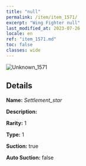 ```yaml
---
title: "null"
permalink: /item/item_1571/
excerpt: "Wing Fighter null"
last_modified_at: 2023-07-26
locale: en
ref: "item_1571.md"
toc: false
classes: wide
---
```



 ![Unknown_1571](/images/item/Settlement_star_p.png)



## Details

 **Name:** *Settlement_star* 

 **Description:** 

 **Rarity:** 1 

 **Type:** 1 

 **Suction:** true 

 **Auto Suction:** false 


